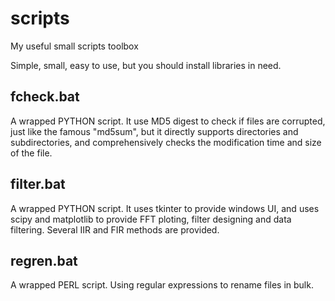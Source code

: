 # scripts
My useful small scripts toolbox

Simple, small, easy to use, but you should install libraries in need. 

## fcheck.bat
A wrapped PYTHON script. It use MD5 digest to check if files are corrupted, just like the famous "md5sum", but it directly supports directories and subdirectories, and comprehensively checks the modification time and size of the file.

## filter.bat
A wrapped PYTHON script. It uses tkinter to provide windows UI, and uses scipy and matplotlib to provide FFT ploting, filter designing and data filtering.
Several IIR and FIR methods are provided.

## regren.bat
A wrapped PERL script. Using regular expressions to rename files in bulk.


